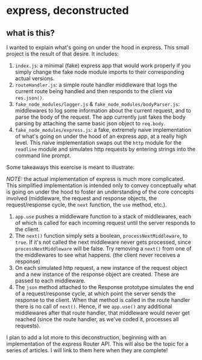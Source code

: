 # express, deconstructed

## what is this?

I wanted to explain what's going on under the hood in express. This small project is the result of that desire. It includes:

1.  `index.js`: a minimal (fake) express app that would work properly if you simply change the fake node module imports to their corresponding actual versions.
2.  `routeHandler.js`: a simple route handler middleware that logs the current route being handled and then responds to the client via `res.json()`.
3.  `fake_node_modules/logger.js` & `fake_node_modules/bodyParser.js`: middlewares to log some information about the current request, and to parse the body of the request. The app currently just fakes the body parsing by attaching the same basic json object to `req.body`.
4.  `fake_node_modules/express.js`: a fake, extremely naive implementation of what's going on under the hood of an express app, at a really high level. This naive implementation swaps out the `http` module for the `readline` module and simulates http requests by entering strings into the command line prompt.

Some takeaways this exercise is meant to illustrate:

_NOTE:_ the actual implementation of express is much more complicated. This simplified implementation is intended only to convey conceptually what is going on under the hood to foster an understanding of the core concepts involved (middleware, the request and response objects, the request/response cycle, the `next` function, the `use` method, etc.).

1.  `app.use` pushes a middleware function to a stack of middlewares, each of which is called for each incoming request until the server responds to the client.
2.  The `next()` function simply sets a boolean, `processNextMiddleware`, to `true`. If it's not called the next middleware never gets processed, since `processNextMiddleware` will be false. Try removing a `next()` from one of the middlewares to see what happens. (the client never receives a response)
3.  On each simulated http request, a new instance of the request object and a new instance of the response object are created. These are passed to each middleware.
4.  The `json` method attached to the Response prototype simulates the end of a request/response cycle, at which point the server sends the response to the client. When that method is called in the route handler there is no call of `next()`. Hence, if we `app.use()` any additional middlewares after that route handler, that middleware would never get reached (since the route handler, as we've coded it, processes all requests).

I plan to add a lot more to this deconstruction, beginning with an implementation of the express Router API. This will also be the topic for a series of articles. I will link to them here when they are complete!
